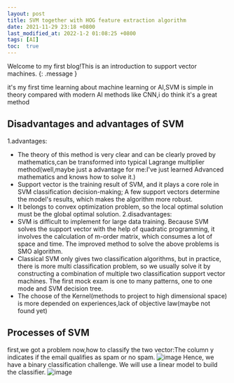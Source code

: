 ```yaml
---
layout: post
title: SVM together with HOG feature extraction algorithm
date: 2021-11-29 23:18 +0800
last_modified_at: 2022-1-2 01:08:25 +0800
tags: [AI]
toc:  true
---
```

Welcome to my first blog!This is an introduction to support vector machines.
{: .message }

it's my first time learning about machine learning or AI,SVM is simple in theory compared with modern AI methods like CNN,i do think it's a great method

## Disadvantages and advantages of SVM
1.advantages:
  - The theory of this method is very clear and can be clearly proved by mathematics,can be transformed into typical Lagrange multiplier method(well,maybe just a advantage for me:I've just learned Advanced mathematics and knows how to solve it.)
  - Support vector is the training result of SVM, and it plays a core role in SVM classification decision-making; A few support vectors determine the model's results, which makes the algorithm more robust.
  - It belongs to convex optimization problem, so the local optimal solution must be the global optimal solution.
2.disadvantages:
  - SVM is difficult to implement for large data training. Because SVM solves the support vector with the help of quadratic programming, it involves the calculation of m-order matrix, which consumes a lot of space and time. The improved method to solve the above problems is SMO algorithm.
  - Classical SVM only gives two classification algorithms, but in practice, there is more multi classification problem, so we usually solve it by constructing a combination of multiple two classification support vector machines. The first mock exam is one to many patterns, one to one mode and SVM decision tree.
  - The choose of the Kernel(methods to project to high dimensional space) is more depended on experiences,lack of objective law(maybe not found yet)
  
## Processes of SVM
first,we got a problem now,how to classify the two vector:The column y indicates if the email qualifies as spam or no spam.
![image](https://github.com/Tao-11-chen/Tao-11-chen.github.io/blob/master/_posts/1png.png)
Hence, we have a binary classification challenge. We will use a linear model to build the classifier.
![image](https://github.com/Tao-11-chen/Tao-11-chen.github.io/blob/master/_posts/2.png)
